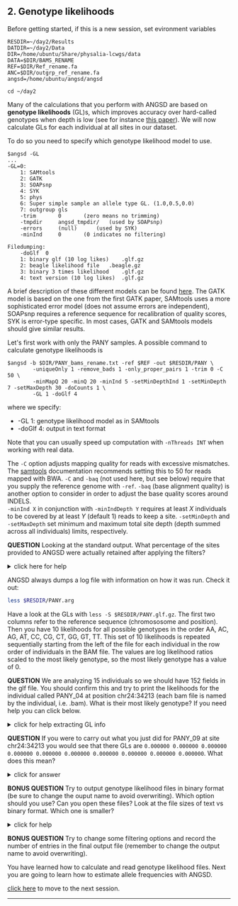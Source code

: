 
## 2. Genotype likelihoods

Before getting started, if this is a new session, set evironment variables

```
RESDIR=~/day2/Results
DATDIR=~/day2/Data
DIR=/home/ubuntu/Share/physalia-lcwgs/data
DATA=$DIR/BAMS_RENAME
REF=$DIR/Ref_rename.fa
ANC=$DIR/outgrp_ref_rename.fa
angsd=/home/ubuntu/angsd/angsd

cd ~/day2

```

Many of the calculations that you perform with ANGSD are based on **genotype likelihoods** (GL)s, which improves accuracy over hard-called genotypes when depth is low 
(see for instance [this paper](https://doi.org/10.1534/genetics.113.154740)). 
We will now calculate GLs for each individual at all sites in our dataset. 

To do so you need to specify which genotype likelihood model to use.
```
$angsd -GL
...
-GL=0: 
	1: SAMtools
	2: GATK
	3: SOAPsnp
	4: SYK
	5: phys
	6: Super simple sample an allele type GL. (1.0,0.5,0.0)
	7: outgroup gls
	-trim		0		(zero means no trimming)
	-tmpdir		angsd_tmpdir/	(used by SOAPsnp)
	-errors		(null)		(used by SYK)
	-minInd		0		(0 indicates no filtering)

Filedumping:
	-doGlf	0
	1: binary glf (10 log likes)	.glf.gz
	2: beagle likelihood file	.beagle.gz
	3: binary 3 times likelihood	.glf.gz
	4: text version (10 log likes)	.glf.gz
```
A brief description of these different models can be found [here](http://www.popgen.dk/angsd/index.php/Genotype_likelihoods).
The GATK model is based on the one from the first GATK paper, SAMtools uses a more sophisticated error model (does not assume errors are independent), 
SOAPsnp requires a reference sequence for recalibration of quality scores, SYK is error-type specific.
In most cases, GATK and SAMtools models should give similar results.

Let's first work with only the PANY samples.
A possible command to calculate genotype likelihoods is

```
$angsd -b $DIR/PANY_bams_rename.txt -ref $REF -out $RESDIR/PANY \
        -uniqueOnly 1 -remove_bads 1 -only_proper_pairs 1 -trim 0 -C 50 \
        -minMapQ 20 -minQ 20 -minInd 5 -setMinDepthInd 1 -setMinDepth 7 -setMaxDepth 30 -doCounts 1 \
        -GL 1 -doGlf 4
```

where we specify:
* -GL 1: genotype likelihood model as in SAMtools
* -doGlf 4: output in text format

Note that you can usually speed up computation with `-nThreads INT` when working with real data.

The `-C` option adjusts mapping quality for reads with excessive mismatches. The [samtools](http://www.htslib.org/doc/samtools-mpileup.html)
documentation recommends setting this to 50 for reads mapped with BWA. `-C` and `-baq` (not used here, but see below) require that you supply the reference genome with `-ref`.
`-baq` (base alignment quality) is another option to consider in order to adjust the base quality scores around INDELS.
<br>
`-minInd X` in conjunction with `-minIndDepth Y` requires at least *X* individuals to be covered by at least *Y* (default 1) reads to keep a site. 
`-setMinDepth` and `-setMaxDepth` set minimum and maximum total site depth (depth summed across all individuals) limits, respectively.


**QUESTION**
Looking at the standard output. What percentage of the sites provided to ANGSD were actually retained after applying the filters?

<details>

<summary> click here for help </summary>

```bash
-> Total number of sites analyzed: 1800717
-> Number of sites retained after filtering: 1070747 
```

59% of sites were retained.

</details>

ANGSD always dumps a log file with information on how it was run. Check it out:

```bash
less $RESDIR/PANY.arg
```

Have a look at the GLs with `less -S $RESDIR/PANY.glf.gz`. The first two columns refer to the reference sequence (chromososome and position). Then you have 10 likelihoods
for all possible genotypes in the order AA, AC, AG, AT, CC, CG, CT, GG, GT, TT. This set of 10 likelihoods is repeated sequentially starting from
the left of the file for each individual in the row order of individuals in the BAM file. The values are log likelihood ratios 
scaled to the most likely genotype, so the most likely genotype has a value of 0.

**QUESTION**
We are analyzing 15 individuals so we should have 152 fields in the glf file. You should confirm this and try to print the likelihoods
for the individual called PANY_04 at position chr24:34213 (each bam file is named by the individual, i.e. <idividual ID>.bam). What is 
their most likely genotype? If you need help you can click below.

<details>

<summary> click for help extracting GL info </summary>

```bash
# Count number of columns and subtract 2 (chromosome and position fields) to get the number of likelihood values

echo "$(($(zcat $RESDIR/PANY.glf.gz | head -n1 | wc -w)-2))"
```

You should see that indeed there are 150 likelihood values. Now figure out what line PANY_04 is at in the bam list.

```bash
INDNUM=$(grep -n "PANY_04.bam$" $DIR/PANY_bams.txt | cut -f1 -d':')
echo "$INDNUM"
```

So this individual is at row 4 in the bam list. Now we can extract their likelihoods.

```bash
zcat $RESDIR/PANY.glf.gz | grep -m 1 $'^chr24\t34213\t' | cut -f 3- | perl -se '$start=($n-1)*10; @arr = split(/\t/,<>); print "@arr[$start .. $start+9]\n"' -- -n=$INDNUM
```
For PANY_04 the 5th likelihood is zero, corresponding to the genotype 'CC'.

</details>

**QUESTION**
If you were to carry out what you just did for PANY_09 at site chr24:34213 you would see that there GLs are 
`0.000000 0.000000 0.000000 0.000000 0.000000 0.000000 0.000000 0.000000 0.000000 0.000000`. What does this mean?

<details>

<summary> click for answer </summary>

If all GLs are zero this means that there is no data for this individual.

</details>

**BONUS QUESTION**
Try to output genotype likelihood files in binary format (be sure to change the ouput name to avoid overwriting). Which option should you use? Can you open these files?
Look at the file sizes of text vs binary format. Which one is smaller?

<details>

<summary> click for help </summary>

Use `-doGlf 1` to output genotype likelihoods in binary. So the full command would be

```
$angsd -b $DIR/PANY_bams_rename.txt -ref $REF -out $RESDIR/PANY_binary \
        -uniqueOnly 1 -remove_bads 1 -only_proper_pairs 1 -trim 0 -C 50 \
        -minMapQ 20 -minQ 20 -minInd 5 -setMinDepthInd 1 -setMinDepth 7 -setMaxDepth 30 -doCounts 1 \
        -GL 1 -doGlf 1
```

The binary .glf file is not human readable (it will look like a bunch of gibberish if you try to look at it). The compressed binary .glf is 
smaller (66M) compared to the compressed text version (68M). While this size difference is small for this test dataset it can be 
appreciable for larger datasets. 

</details>

**BONUS QUESTION**
Try to change some filtering options and record the number of entries in the final output file (remember to change the output name to avoid overwriting).

You have learned how to calculate and read genotype likelihood files.
Next you are going to learn how to estimate allele frequencies with ANGSD.

[click here](https://github.com/nt246/physalia-lcwgs/blob/main/day_2/markdowns/03_allele_frequencies.md) to move to the next session.

--------------------------------

